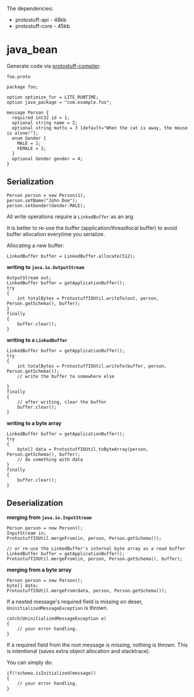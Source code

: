 The dependencies:
  * protostuff-api - 48kb
  * protostuff-core - 45kb

# java\_bean #

Generate code via [protostuff-compiler](http://protostuff.googlecode.com/files/protostuff-compiler-1.0.7-jarjar.jar).

`foo.proto`
~~~
package foo;

option optimize_for = LITE_RUNTIME;
option java_package = "com.example.foo";

message Person {
  required int32 id = 1;
  optional string name = 2;
  optional string motto = 3 [default="When the cat is away, the mouse is alone!"];
  enum Gender {
    MALE = 1;
    FEMALE = 2;
  }
  optional Gender gender = 4;
}
~~~

## Serialization ##
~~~
Person person = new Person(1);
person.setName("John Doe");
person.setGender(Gender.MALE);
~~~

All write operations require a `LinkedBuffer` as an arg.

It is better to re-use the buffer (application/threadlocal buffer) to avoid buffer allocation everytime you serialize.

Allocating a new buffer:
~~~
LinkedBuffer buffer = LinkedBuffer.allocate(512);
~~~

**writing to `java.io.OutputStream`**
~~~
OutputStream out;
LinkedBuffer buffer = getApplicationBuffer();
try
{
    int totalBytes = ProtostuffIOUtil.writeTo(out, person, Person.getSchema(), buffer);
}
finally
{
    buffer.clear();
}
~~~

**writing to a `LinkedBuffer`**
~~~
LinkedBuffer buffer = getApplicationBuffer();
try
{
    int totalBytes = ProtostuffIOUtil.writeTo(buffer, person, Person.getSchema());
    // write the buffer to somewhere else
    
}
finally
{
    // after writing, clear the buffer
    buffer.clear();
}
~~~

**writing to a byte array**
~~~
LinkedBuffer buffer = getApplicationBuffer();
try
{
    byte[] data = ProtostuffIOUtil.toByteArray(person, Person.getSchema(), buffer);
    // do something with data
}
finally
{
    buffer.clear();
}
~~~

## Deserialization ##

**merging from `java.io.InputStream`**
~~~
Person person = new Person();
InputStream in;
ProtostuffIOUtil.mergeFrom(in, person, Person.getSchema());

// or re-use the LinkedBuffer's internal byte array as a read buffer
LinkedBuffer buffer = getApplicationBuffer();
ProtostuffIOUtil.mergeFrom(in, person, Person.getSchema(), buffer);
~~~

**merging from a byte array**
~~~
Person person = new Person();
byte[] data;
ProtostuffIOUtil.mergeFrom(data, person, Person.getSchema()); 
~~~

If a nested message's required field is missing on deser,  `UninitializedMessageException` is thrown.

~~~
catch(UninitializedMessageException e)
{
    // your error handling. 
}

~~~

If a required field from the root message is missing, nothing is thrown.
This is intentional (saves extra object allocation and stacktrace).

You can simply do:
~~~
if(!schema.isInitialized(message))
{
    // your error handling. 
}

~~~